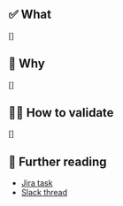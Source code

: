 ## ✅ What
 
[] <!-- A brief description of the changes in this PR. -->
 
## 🤔 Why
 
[] <!-- A brief description of the reason for these changes. -->
 
## 👩‍🔬 How to validate
 
[] <!-- Step-by-step instructions for how reviewers can verify these changes work as expected. -->
 
## 🔖 Further reading
 
- [Jira task](<link>)
- [Slack thread](<link>)